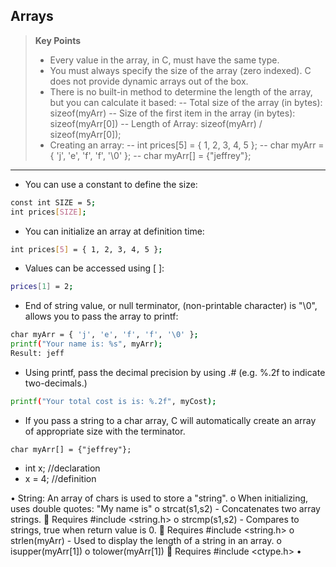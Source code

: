 ## Arrays

>**Key Points**
>- Every value in the array, in C, must have the same type.
>- You must always specify the size of the array (zero indexed). C does not provide dynamic arrays out of the box.
>- There is no built-in method to determine the length of the array, but you can calculate it based:
>-- Total size of the array (in bytes):  sizeof(myArr)
>-- Size of the first item in the array (in bytes):  sizeof(myArr[0])
>-- Length of Array: sizeof(myArr) / sizeof(myArr[0]);
>- Creating an array:
>-- int prices[5] = { 1, 2, 3, 4, 5 };
>-- char myArr = { 'j', 'e', 'f', 'f', '\0' };
>-- char myArr[] = {"jeffrey"};
---

- You can use a constant to define the size:

```sh
const int SIZE = 5;
int prices[SIZE];
```

- You can initialize an array at definition time:

```sh
int prices[5] = { 1, 2, 3, 4, 5 };
```

- Values can be accessed using [ ]:

```sh
prices[1] = 2;
```

- End of string value, or null terminator, (non-printable character) is "\0", allows you to pass the array to printf:

```sh
char myArr = { 'j', 'e', 'f', 'f', '\0' };
printf("Your name is: %s", myArr);
Result: jeff
```
- Using printf, pass the decimal precision by using .# (e.g. %.2f to indicate two-decimals.)

```sh
printf("Your total cost is is: %.2f", myCost);
```

- If you pass a string to a char array, C will automatically create an array of appropriate size with the terminator.

```
char myArr[] = {"jeffrey"};
```

- int x;  //declaration
- x = 4;  //definition

•	String: An array of chars is used to store a "string".
o	When initializing, uses double quotes: "My name is"
o	strcat(s1,s2) - Concatenates two array strings.	
	Requires #include <string.h>
o	strcmp(s1,s2) - Compares to strings, true when return value is 0.
	Requires #include <string.h>
o	strlen(myArr) - Used to display the length of a string in an array.
o	isupper(myArr[1])
o	tolower(myArr[1])
	Requires #include <ctype.h>
•	
